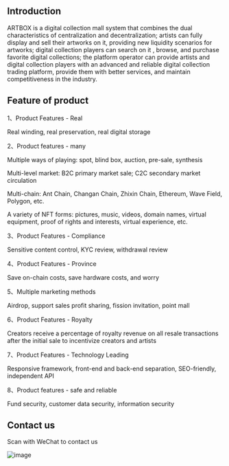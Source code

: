 

Introduction
---------------------------


ARTBOX is a digital collection mall system that combines the dual characteristics of centralization and decentralization; artists can fully display and sell their artworks on it, providing new liquidity scenarios for artworks; digital collection players can search on it , browse, and purchase favorite digital collections; the platform operator can provide artists and digital collection players with an advanced and reliable digital collection trading platform, provide them with better services, and maintain competitiveness in the industry.



Feature of product
---------------------------

1、Product Features - Real



Real winding, real preservation, real digital storage



2、Product features - many



Multiple ways of playing: spot, blind box, auction, pre-sale, synthesis



Multi-level market: B2C primary market sale; C2C secondary market circulation



Multi-chain: Ant Chain, Changan Chain, Zhixin Chain, Ethereum, Wave Field, Polygon, etc.



A variety of NFT forms: pictures, music, videos, domain names, virtual equipment, proof of rights and interests, virtual experience, etc.



3、Product Features - Compliance


Sensitive content control, KYC review, withdrawal review



4、Product Features - Province



Save on-chain costs, save hardware costs, and worry



5、Multiple marketing methods



Airdrop, support sales profit sharing, fission invitation, point mall



6、Product Features - Royalty



Creators receive a percentage of royalty revenue on all resale transactions after the initial sale to incentivize creators and artists



7、Product Features - Technology Leading



Responsive framework, front-end and back-end separation, SEO-friendly, independent API




8、Product features - safe and reliable




Fund security, customer data security, information security



Contact us
---------------------------


Scan with WeChat to contact us




![image](https://user-images.githubusercontent.com/117925134/201471550-09fd0564-e112-4ec2-932e-b7419be15909.png)
